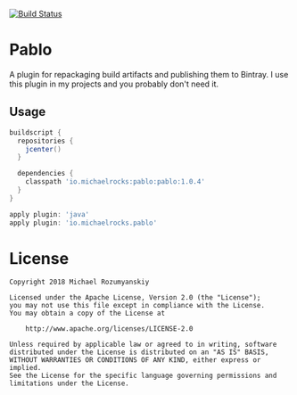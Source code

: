 [![Build Status](https://travis-ci.org/MichaelRocks/pablo.svg?branch=master)](https://travis-ci.org/MichaelRocks/pablo)

Pablo
=====

A plugin for repackaging build artifacts and publishing them to Bintray.
I use this plugin in my projects and you probably don't need it.

Usage
-----
```groovy
buildscript {
  repositories {
    jcenter()
  }

  dependencies {
    classpath 'io.michaelrocks:pablo:pablo:1.0.4'
  }
}

apply plugin: 'java'
apply plugin: 'io.michaelrocks.pablo'
```

License
=======
    Copyright 2018 Michael Rozumyanskiy

    Licensed under the Apache License, Version 2.0 (the "License");
    you may not use this file except in compliance with the License.
    You may obtain a copy of the License at

        http://www.apache.org/licenses/LICENSE-2.0

    Unless required by applicable law or agreed to in writing, software
    distributed under the License is distributed on an "AS IS" BASIS,
    WITHOUT WARRANTIES OR CONDITIONS OF ANY KIND, either express or implied.
    See the License for the specific language governing permissions and
    limitations under the License.
